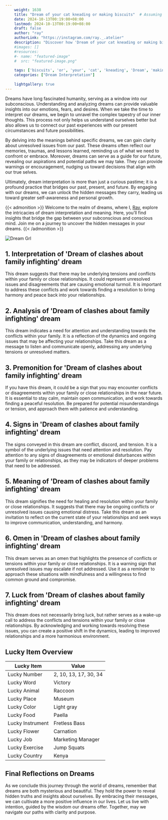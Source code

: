 ```yaml
---
    weight: 1638
    title: "Dream of your cat kneading or making biscuits"  # Assuming 'title' column exists
    date: 2024-10-13T00:19:00+08:00
    lastmod: 2024-10-13T00:19:00+08:00
    draft: false
    author: "ray"
    authorLink: "https://instagram.com/ray._.atelier"
    description: "Discover how 'Dream of your cat kneading or making biscuits' can interpret your future and uncover its significant meanings in your life."
    #images: []
    #resources:
    #- name: "featured-image"
    #  src: "featured-image.png"
    
    tags: ['biscuits', 'or', 'your', 'cat', 'kneading', 'Dream', 'making', 'of']
    categories: ["Dream Interpretation"]
    
    lightgallery: true
---
```

    
Dreams have long fascinated humanity, serving as a window into our subconscious. Understanding and analyzing dreams can provide valuable insights into our emotions, fears, and desires. When we take the time to interpret our dreams, we begin to unravel the complex tapestry of our inner thoughts. This process not only helps us understand ourselves better but also allows us to connect our past experiences with our present circumstances and future possibilities.

By delving into the meanings behind specific dreams, we can gain clarity about unresolved issues from our past. These dreams often reflect our memories, traumas, and lessons learned, reminding us of what we need to confront or embrace. Moreover, dreams can serve as a guide for our future, revealing our aspirations and potential paths we may take. They can provide warnings or encouragement, nudging us toward decisions that align with our true selves.

Ultimately, dream interpretation is more than just a curious pastime; it is a profound practice that bridges our past, present, and future. By engaging with our dreams, we can unlock the hidden messages they carry, leading us toward greater self-awareness and personal growth.

{{< admonition >}}
Welcome to the realm of dreams, where I, [Ray](https://instagram.com/ray._.atelier), explore the intricacies of dream interpretation and meaning. Here, you’ll find insights that bridge the gap between your subconscious and conscious mind. Join me on a journey to uncover the hidden messages in your dreams.
{{< /admonition >}}

![Dream Grl](https://cdn.pixabay.com/photo/2017/11/02/03/35/gothic-2910057_1280.jpg "Dream Grl")

## 1. Interpretation of 'Dream of clashes about family infighting' dream
 This dream suggests that there may be underlying tensions and conflicts within your family or close relationships. It could represent unresolved issues and disagreements that are causing emotional turmoil. It is important to address these conflicts and work towards finding a resolution to bring harmony and peace back into your relationships.

## 2. Analysis of 'Dream of clashes about family infighting' dream
 This dream indicates a need for attention and understanding towards the conflicts within your family. It is a reflection of the dynamics and ongoing issues that may be affecting your relationships. Take this dream as a message to listen and communicate openly, addressing any underlying tensions or unresolved matters.

## 3. Premonition for 'Dream of clashes about family infighting' dream
 If you have this dream, it could be a sign that you may encounter conflicts or disagreements within your family or close relationships in the near future. It is essential to stay calm, maintain open communication, and work towards finding a peaceful resolution. Be prepared for potential misunderstandings or tension, and approach them with patience and understanding.

## 4. Signs in 'Dream of clashes about family infighting' dream
 The signs conveyed in this dream are conflict, discord, and tension. It is a symbol of the underlying issues that need attention and resolution. Pay attention to any signs of disagreements or emotional disturbances within your family or relationships, as they may be indicators of deeper problems that need to be addressed.

## 5. Meaning of 'Dream of clashes about family infighting' dream
 This dream signifies the need for healing and resolution within your family or close relationships. It suggests that there may be ongoing conflicts or unresolved issues causing emotional distress. Take this dream as an invitation to reflect on the current state of your relationships and seek ways to improve communication, understanding, and harmony.

## 6. Omen in 'Dream of clashes about family infighting' dream
 This dream serves as an omen that highlights the presence of conflicts or tensions within your family or close relationships. It is a warning sign that unresolved issues may escalate if not addressed. Use it as a reminder to approach these situations with mindfulness and a willingness to find common ground and compromise.

## 7. Luck from 'Dream of clashes about family infighting' dream
 This dream does not necessarily bring luck, but rather serves as a wake-up call to address the conflicts and tensions within your family or close relationships. By acknowledging and working towards resolving these issues, you can create a positive shift in the dynamics, leading to improved relationships and a more harmonious environment.

## Lucky Item Overview
| Lucky Item          | Value              |
|---------------|--------------------|
| Lucky Number        | 2, 10, 13, 17, 30, 34  |
| Lucky Word          | Victory |
| Lucky Animal        | Raccoon |
| Lucky Place         | Museum     |
| Lucky Color         | Light gray     |
| Lucky Food          | Paella      |
| Lucky Instrument    | Fretless Bass |
| Lucky Flower        | Carnation    |
| Lucky Job           | Marketing Manager       |
| Lucky Exercise      | Jump Squats  |
| Lucky Country       | Kenya    |


##  Final Reflections on Dreams

As we conclude this journey through the world of dreams, remember that dreams are both mysterious and beautiful. They hold the power to reveal hidden truths and insights about ourselves. By embracing their messages, we can cultivate a more positive influence in our lives. Let us live with intention, guided by the wisdom our dreams offer. Together, may we navigate our paths with clarity and purpose.
